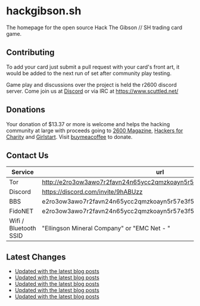 # hackgibson.sh
The homepage for the open source Hack The Gibson // SH trading card game.


## Contributing

To add your card just submit a pull request with your card's front art, it would be added to the next run of set after community play testing.

Game play and discussions over the project is held the r2600 discord server. Come join us at [Discord](https://discord.com/invite/9hABUzz) or via IRC at https://www.scuttled.net/


## Donations

Your donation of $13.37 or more is welcome and helps the hacking community at large with proceeds going to [2600 Magazine](https://2600.com/), [Hackers for Charity](https://hackersforcharity.org) and [Girlstart](https://girlstart.org).  Visit [buymeacoffee](https://www.buymeacoffee.com/hackgibson.sh) to donate.


## Contact Us

Service | url
-|-
Tor | http://e2ro3ow3awo7r2favn24n65ycc2qmzkoayn5r57e3f56nvjwdcgg32ad.onion
Discord | https://discord.com/invite/9hABUzz
BBS | e2ro3ow3awo7r2favn24n65ycc2qmzkoayn5r57e3f56nvjwdcgg32ad.onion:23
FidoNET | e2ro3ow3awo7r2favn24n65ycc2qmzkoayn5r57e3f56nvjwdcgg32ad.onion:24554
Wifi / Bluetooth SSID | "Ellingson Mineral Company" or "EMC Net - <fidonet address>"

## Latest Changes
<!-- BLOG-POST-LIST:START -->
- [Updated with the latest blog posts](https://github.com/DFW2600/hackgibson.sh/commit/e6993c0b75ee9ea8104db57d8f496701e6d34f5b)
- [Updated with the latest blog posts](https://github.com/DFW2600/hackgibson.sh/commit/7a908db924e86defdebfe900249c8c919b0d1bfb)
- [Updated with the latest blog posts](https://github.com/DFW2600/hackgibson.sh/commit/e37f5803374e67085a72f99a821111db654be305)
- [Updated with the latest blog posts](https://github.com/DFW2600/hackgibson.sh/commit/d62ba7d677153d7f8bc669ffb1d34cd7dac95d0f)
- [Updated with the latest blog posts](https://github.com/DFW2600/hackgibson.sh/commit/d9bbb6992b814aa79abf177b949e718d8739732d)
<!-- BLOG-POST-LIST:END -->

